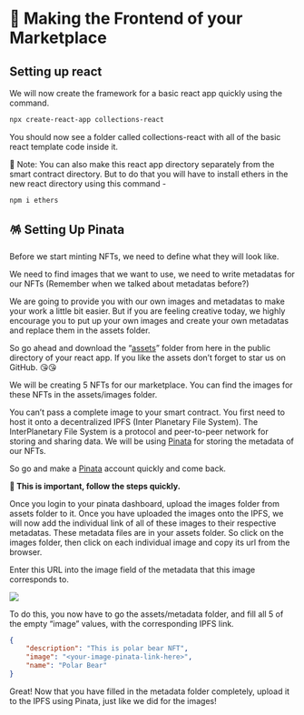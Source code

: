 ﻿# 🌈 Making the Frontend of your Marketplace

## Setting up react


We will now create the framework for a basic react app quickly using the command.

```bash
npx create-react-app collections-react
```

You should now see a folder called collections-react with all of the basic react template code inside it.

🚨 Note: You can also make this react app directory separately from the smart contract directory. But to do that you will have to install ethers in the new react directory using this command -

```bash
npm i ethers
```

## 🪅 Setting Up Pinata

Before we start minting NFTs, we need to define what they will look like.

We need to find images that we want to use, we need to write metadatas for our NFTs (Remember when we talked about metadatas before?)

We are going to provide you with our own images and metadatas to make your work a little bit easier. But if you are feeling creative today, we highly encourage you to put up your own images and create your own metadatas and replace them in the assets folder.

So go ahead and download the “[assets](https://github.com/Metaschoolso/Learning-Projects/tree/main/assets)” folder from here in the public directory of your react app. If you like the assets don’t forget to star us on GitHub. 😘😘

We will be creating 5 NFTs for our marketplace. You can find the images for these NFTs in the assets/images folder.

You can’t pass a complete image to your smart contract. You first need to host it onto a decentralized IPFS (Inter Planetary File System). The InterPlanetary File System is a protocol and peer-to-peer network for storing and sharing data. We will be using  [Pinata](https://www.pinata.cloud/)  for storing the metadata of our NFTs.

So go and make a  [Pinata](https://www.pinata.cloud/) account quickly and come back.

**🚨 This is important, follow the steps quickly.**  
  
Once you login to your pinata dashboard, upload the images folder from assets folder to it. Once you have uploaded the images onto the IPFS, we will now add the individual link of all of these images to their respective metadatas. These metadata files are in your assets folder. So click on the images folder, then click on each individual image and copy its url from the browser.

Enter this URL into the image field of the metadata that this image corresponds to.

![](https://metaschool.s3-ap-southeast-1.amazonaws.com/images/bvAaYhbYTBHD3FmGsnBBwwG6o8e5hroYowML8Jg9.png)

To do this, you now have to go the assets/metadata folder, and fill all 5 of the empty “image” values, with the corresponding IPFS link.

```json
{
    "description": "This is polar bear NFT",
    "image": "<your-image-pinata-link-here>",
    "name": "Polar Bear"
}
```

Great! Now that you have filled in the metadata folder completely, upload it to the IPFS using Pinata, just like we did for the images!
